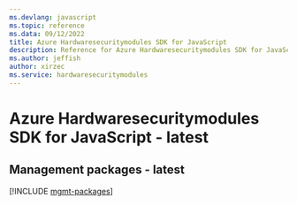 ```yaml
---
ms.devlang: javascript
ms.topic: reference
ms.data: 09/12/2022
title: Azure Hardwaresecuritymodules SDK for JavaScript
description: Reference for Azure Hardwaresecuritymodules SDK for JavaScript
ms.author: jeffish
author: xirzec
ms.service: hardwaresecuritymodules
---
```

# Azure Hardwaresecuritymodules SDK for JavaScript - latest

## Management packages - latest
[!INCLUDE [mgmt-packages](hardwaresecuritymodules-mgmt-index.md)]